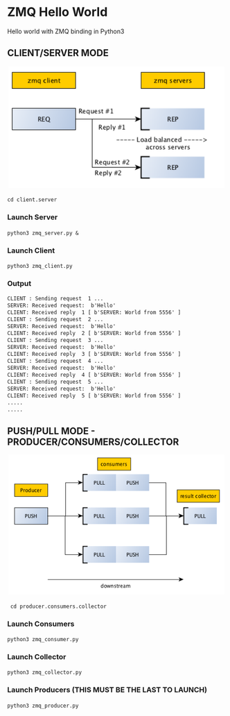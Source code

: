 # ZMQ Hello World

Hello world with ZMQ binding in Python3

## CLIENT/SERVER MODE


<p align="center">
    <img src=data/reqrep.png?raw=true" width="500">
</p>

``` cd client.server ```

### Launch Server
```python3 zmq_server.py & ```


### Launch Client
```python3 zmq_client.py```

### Output

```Connecting to server...
CLIENT : Sending request  1 ...
SERVER: Received request:  b'Hello'
CLIENT: Received reply  1 [ b'SERVER: World from 5556' ]
CLIENT : Sending request  2 ...
SERVER: Received request:  b'Hello'
CLIENT: Received reply  2 [ b'SERVER: World from 5556' ]
CLIENT : Sending request  3 ...
SERVER: Received request:  b'Hello'
CLIENT: Received reply  3 [ b'SERVER: World from 5556' ]
CLIENT : Sending request  4 ...
SERVER: Received request:  b'Hello'
CLIENT: Received reply  4 [ b'SERVER: World from 5556' ]
CLIENT : Sending request  5 ...
SERVER: Received request:  b'Hello'
CLIENT: Received reply  5 [ b'SERVER: World from 5556' ]
.....
.....
```

## PUSH/PULL MODE - PRODUCER/CONSUMERS/COLLECTOR

<p align="center">
    <img src=data/pushpull.png?raw=true" width="500">
</p>


``` cd producer.consumers.collector```


### Launch Consumers
```python3 zmq_consumer.py ```


### Launch Collector
```python3 zmq_collector.py  ```


### Launch Producers (THIS MUST BE THE LAST TO LAUNCH)
```python3 zmq_producer.py ```






